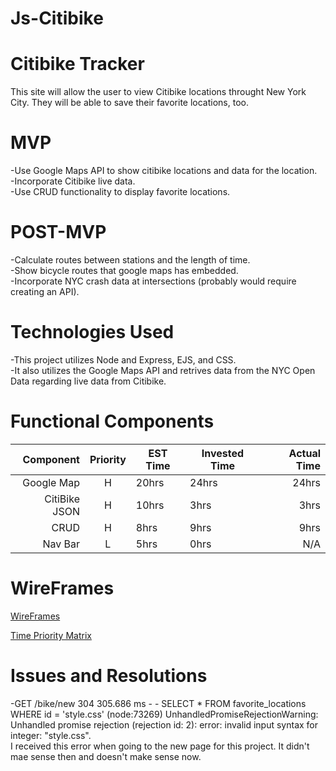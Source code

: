 # Js-Citibike

# Citibike Tracker
This site will allow the user to view Citibike locations throught New York City. They will be able to save their favorite locations, too.

# MVP
-Use Google Maps API to show citibike locations and data for the location.  
-Incorporate Citibike live data.  
-Use CRUD functionality to display favorite locations.  

# POST-MVP
-Calculate routes between stations and the length of time.  
-Show bicycle routes that google maps has embedded.  
-Incorporate NYC crash data at intersections (probably would require creating an API).   

# Technologies Used
-This project utilizes Node and Express, EJS, and CSS.   
-It also utilizes the Google Maps API and retrives data from the NYC Open Data regarding live data from Citibike.   

# Functional Components
|Component|Priority|EST Time|Invested Time|Actual Time|
|--------:|:------:|--------|-------------|----------:|
|Google Map| H     |  20hrs | 24hrs       |  24hrs    |
| CitiBike JSON| H |  10hrs | 3hrs        |  3hrs     |
| CRUD     |  H     |  8hrs  | 9hrs       |    9hrs       |
| Nav Bar  |   L    |  5hrs  |  0hrs      |      N/A     |

# WireFrames
[WireFrames](http://res.cloudinary.com/jkarlin929/image/upload/v1519175908/WireFrameCiti.jpg)

[Time Priority Matrix](http://res.cloudinary.com/jkarlin929/image/upload/v1519175941/Time%20Matrix.jpg)

# Issues and Resolutions
-GET /bike/new 304 305.686 ms - -
SELECT * FROM favorite_locations WHERE id = 'style.css'
(node:73269) UnhandledPromiseRejectionWarning: Unhandled promise rejection (rejection id: 2): error: invalid input syntax for integer: "style.css".  
I received this error when going to the new page for this project. It didn't mae sense then and doesn't make sense now.